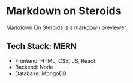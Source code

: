 # Markdown on Steroids
Markdown On Steroids is a markdown previewer.

## Tech Stack: MERN
   - Frontend: HTML, CSS, JS, React
   - Backend: Node
   - Database: MongoDB
